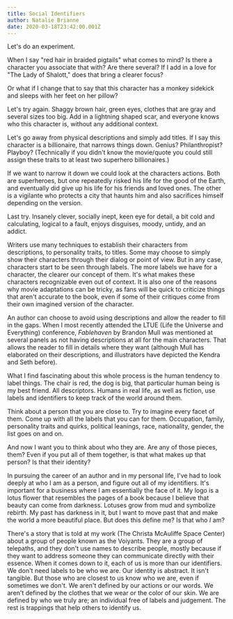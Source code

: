 ```yaml
---
title: Social Identifiers
author: Natalie Brianne
date: 2020-03-18T23:42:00.001Z
---
```

Let's do an experiment.

When I say "red hair in braided pigtails" what comes to mind? Is there a character you associate that with? Are there several? If I add in a love for "The Lady of Shalott," does that bring a clearer focus?

Or what if I change that to say that this character has a monkey sidekick and sleeps with her feet on her pillow?

Let's try again. Shaggy brown hair, green eyes, clothes that are gray and several sizes too big. Add in a lightning shaped scar, and everyone knows who this character is, without any additional context.

Let's go away from physical descriptions and simply add titles. If I say this character is a billionaire, that narrows things down. Genius? Philanthropist? Playboy? (Technically if you didn't know the movie/quote you could still assign these traits to at least two superhero billionaires.)

If we want to narrow it down we could look at the characters actions. Both are superheroes, but one repeatedly risked his life for the good of the Earth, and eventually did give up his life for his friends and loved ones. The other is a vigilante who protects a city that haunts him and also sacrifices himself depending on the version.

Last try. Insanely clever, socially inept, keen eye for detail, a bit cold and calculating, logical to a fault, enjoys disguises, moody, untidy, and an addict.

Writers use many techniques to establish their characters from descriptions, to personality traits, to titles. Some may choose to simply show their characters through their dialog or point of view. But in any case, characters start to be seen through labels. The more labels we have for a character, the clearer our concept of them. It's what makes these characters recognizable even out of context. It is also one of the reasons why movie adaptations can be tricky, as fans will be quick to criticize things that aren't accurate to the book, even if some of their critiques come from their own imagined version of the character.

An author can choose to avoid using descriptions and allow the reader to fill in the gaps. When I most recently attended the LTUE (Life the Universe and Everything) conference, *Fablehaven* by Brandon Mull was mentioned at several panels as not having descriptions at all for the main characters. That allows the reader to fill in details where they want (although Mull has elaborated on their descriptions, and illustrators have depicted the Kendra and Seth before).

What I find fascinating about this whole process is the human tendency to label things. The chair is red, the dog is big, that particular human being is my best friend. All descriptors. Humans in real life, as well as fiction, use labels and identifiers to keep track of the world around them.

Think about a person that you are close to. Try to imagine every facet of them. Come up with all the labels that you can for them. Occupation, family, personality traits and quirks, political leanings, race, nationality, gender, the list goes on and on.

And now I want you to think about who they are. Are any of those pieces, them? Even if you put all of them together, is that what makes up that person? Is that their identity?

In pursuing the career of an author and in my personal life, I've had to look deeply at who I am as a person, and figure out all of my identifiers. It's important for a business where I am essentially the face of it. My logo is a lotus flower that resembles the pages of a book because I believe that beauty can come from darkness. Lotuses grow from mud and symbolize rebirth. My past has darkness in it, but I want to move past that and make the world a more beautiful place. But does this define me? Is that who *I* am?

There's a story that is told at my work (The Christa McAuliffe Space Center) about a group of people known as the Voiyants. They are a group of telepaths, and they don't use names to describe people, mostly because if they want to address someone they can communicate directly with their essence. When it comes down to it, each of us is more than our identifiers. We don't need labels to be who we are. Our identity is abstract. It isn't tangible. But those who are closest to us know who we are, even if sometimes we don't. We aren't defined by our actions or our words. We aren't defined by the clothes that we wear or the color of our skin. We are defined by who we truly are; an individual free of labels and judgement. The rest is trappings that help others to identify us.